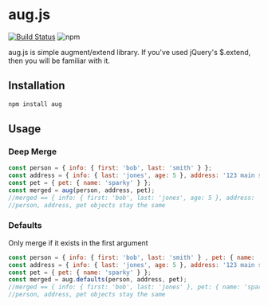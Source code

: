 # aug.js

[![Build Status](https://travis-ci.org/firstandthird/aug.svg?branch=master)](https://travis-ci.org/firstandthird/aug)
![npm](https://img.shields.io/npm/v/aug.svg)

aug.js is simple augment/extend library. If you've used jQuery's $.extend, then you will be familiar with it.

## Installation

```sh
npm install aug
```

## Usage

### Deep Merge

```javascript
const person = { info: { first: 'bob', last: 'smith' } };
const address = { info: { last: 'jones', age: 5 }, address: '123 main st' };
const pet = { pet: { name: 'sparky' } };
const merged = aug(person, address, pet);
//merged == { info: { first: 'bob', last: 'jones', age: 5 }, address: '123 main st ', pet: { name: 'sparky } };
//person, address, pet objects stay the same
```

### Defaults

Only merge if it exists in the first argument

```javascript
const person = { info: { first: 'bob', last: 'smith' } , pet: { name: '' } };
const address = { info: { last: 'jones', age: 5 }, address: '123 main st' };
const pet = { pet: { name: 'sparky' } };
const merged = aug.defaults(person, address, pet);
//merged == { info: { first: 'bob', last: 'jones' }, pet: { name: 'sparky' }}
//person, address, pet objects stay the same
```

